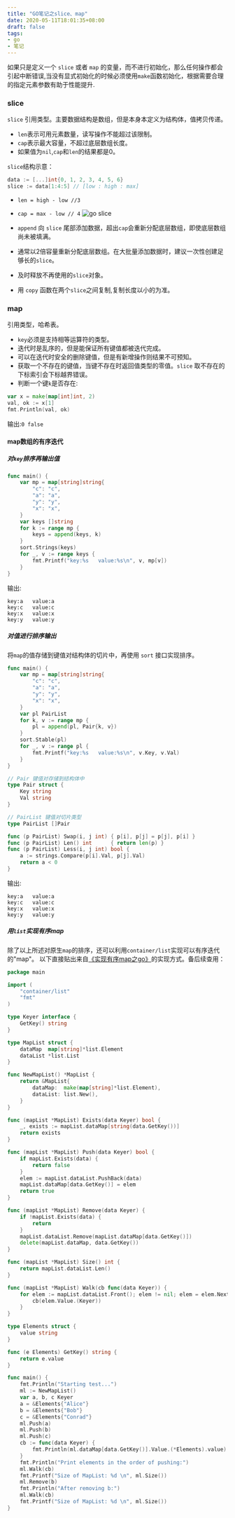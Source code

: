 ```yaml
---
title: "GO笔记之slice、map"
date: 2020-05-11T18:01:35+08:00
draft: false
tags:
- go
- 笔记
---
```

如果只是定义一个 `slice` 或者 `map` 的变量，而不进行初始化，那么任何操作都会引起中断错误,当没有显式初始化的时候必须使用`make`函数初始化，根据需要合理的指定元素参数有助于性能提升.
### slice
`slice` 引用类型。主要数据结构是数组，但是本身本定义为结构体，值拷贝传递。

- `len`表示可用元素数量，读写操作不能超过该限制。
- `cap`表示最大容量，不超过底层数组长度。
- 如果值为`nil`,`cap`和`len`的结果都是0。

`slice`结构示意：
```go
data := [...]int{0, 1, 2, 3, 4, 5, 6}
slice := data[1:4:5] // [low : high : max]
```
- `len = high - low //3`
- `cap = max - low // 4`
![go slice](/images/go-slice.png "go slice 结构示意(图片来源于互联网)")

- `append` 向 `slice` 尾部添加数据，超出`cap`会重新分配底层数组，即使底层数组尚未被填满。
- 通常以2倍容量重新分配底层数组。在大批量添加数据时，建议一次性创建足够长的`slice`。
- 及时释放不再使用的`slice`对象。
- 用 `copy` 函数在两个`slice`之间复制,复制长度以小的为准。

### map
引用类型，哈希表。
- `key`必须是支持相等运算符的类型。
- 迭代时是乱序的，但是能保证所有键值都被迭代完成。
- 可以在迭代时安全的删除键值，但是有新增操作则结果不可预知。
- 获取一个不存在的键值，当键不存在时返回值类型的零值。`slice` 取不存在的下标索引会下标越界错误。
- 判断一个键`k`是否存在:
```go
var x = make(map[int]int, 2)
val, ok := x[1]
fmt.Println(val, ok)
```
输出:`0 false`

#### map数组的有序迭代

##### 对`key`排序再输出值

```go
func main() {
	var mp = map[string]string{
		"c": "c",
		"a": "a",
		"y": "y",
		"x": "x",
	}
	var keys []string
	for k := range mp {
		keys = append(keys, k)
	}
	sort.Strings(keys)
	for _, v := range keys {
		fmt.Printf("key:%s   value:%s\n", v, mp[v])
	}
}
```
输出:
```shell
key:a   value:a
key:c   value:c
key:x   value:x
key:y   value:y
```
##### 对值进行排序输出
将`map`的值存储到键值对结构体的切片中，再使用 `sort` 接口实现排序。
```go
func main() {
	var mp = map[string]string{
		"c": "c",
		"a": "a",
		"y": "y",
		"x": "x",
	}
	var pl PairList
	for k, v := range mp {
		pl = append(pl, Pair{k, v})
	}
	sort.Stable(pl)
	for _, v := range pl {
		fmt.Printf("key:%s   value:%s\n", v.Key, v.Val)
	}
}

// Pair 键值对存储到结构体中
type Pair struct {
	Key string
	Val string
}

// PairList 键值对切片类型
type PairList []Pair

func (p PairList) Swap(i, j int) { p[i], p[j] = p[j], p[i] }
func (p PairList) Len() int      { return len(p) }
func (p PairList) Less(i, j int) bool {
	a := strings.Compare(p[i].Val, p[j].Val)
	return a < 0
}
```
输出:
```shell
key:a   value:a
key:c   value:c
key:x   value:x
key:y   value:y
```

##### 用`list`实现有序map
除了以上所述对原生`map`的排序，还可以利用`container/list`实现可以有序迭代的"map"。
以下直接贴出来自[《实现有序map之go》](https://segmentfault.com/a/1190000011873706)的实现方式。备后续查用：
```go
package main

import (
    "container/list"
    "fmt"
)

type Keyer interface {
    GetKey() string
}

type MapList struct {
    dataMap  map[string]*list.Element
    dataList *list.List
}

func NewMapList() *MapList {
    return &MapList{
        dataMap:  make(map[string]*list.Element),
        dataList: list.New(),
    }
}

func (mapList *MapList) Exists(data Keyer) bool {
    _, exists := mapList.dataMap[string(data.GetKey())]
    return exists
}

func (mapList *MapList) Push(data Keyer) bool {
    if mapList.Exists(data) {
        return false
    }
    elem := mapList.dataList.PushBack(data)
    mapList.dataMap[data.GetKey()] = elem
    return true
}

func (mapList *MapList) Remove(data Keyer) {
    if !mapList.Exists(data) {
        return
    }
    mapList.dataList.Remove(mapList.dataMap[data.GetKey()])
    delete(mapList.dataMap, data.GetKey())
}

func (mapList *MapList) Size() int {
    return mapList.dataList.Len()
}

func (mapList *MapList) Walk(cb func(data Keyer)) {
    for elem := mapList.dataList.Front(); elem != nil; elem = elem.Next() {
        cb(elem.Value.(Keyer))
    }
}

type Elements struct {
    value string
}

func (e Elements) GetKey() string {
    return e.value
}

func main() {
    fmt.Println("Starting test...")
    ml := NewMapList()
    var a, b, c Keyer
    a = &Elements{"Alice"}
    b = &Elements{"Bob"}
    c = &Elements{"Conrad"}
    ml.Push(a)
    ml.Push(b)
    ml.Push(c)
    cb := func(data Keyer) {
        fmt.Println(ml.dataMap[data.GetKey()].Value.(*Elements).value)
    }
    fmt.Println("Print elements in the order of pushing:")
    ml.Walk(cb)
    fmt.Printf("Size of MapList: %d \n", ml.Size())
    ml.Remove(b)
    fmt.Println("After removing b:")
    ml.Walk(cb)
    fmt.Printf("Size of MapList: %d \n", ml.Size())
}
```